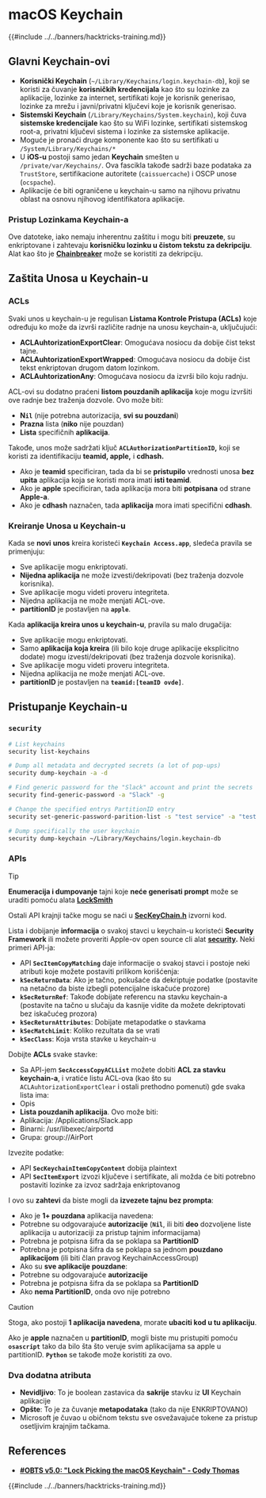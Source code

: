 # macOS Keychain

{{#include ../../banners/hacktricks-training.md}}

## Glavni Keychain-ovi

- **Korisnički Keychain** (`~/Library/Keychains/login.keychain-db`), koji se koristi za čuvanje **korisničkih kredencijala** kao što su lozinke za aplikacije, lozinke za internet, sertifikati koje je korisnik generisao, lozinke za mrežu i javni/privatni ključevi koje je korisnik generisao.
- **Sistemski Keychain** (`/Library/Keychains/System.keychain`), koji čuva **sistemske kredencijale** kao što su WiFi lozinke, sertifikati sistemskog root-a, privatni ključevi sistema i lozinke za sistemske aplikacije.
- Moguće je pronaći druge komponente kao što su sertifikati u `/System/Library/Keychains/*`
- U **iOS-u** postoji samo jedan **Keychain** smešten u `/private/var/Keychains/`. Ova fascikla takođe sadrži baze podataka za `TrustStore`, sertifikacione autoritete (`caissuercache`) i OSCP unose (`ocspache`).
- Aplikacije će biti ograničene u keychain-u samo na njihovu privatnu oblast na osnovu njihovog identifikatora aplikacije.

### Pristup Lozinkama Keychain-a

Ove datoteke, iako nemaju inherentnu zaštitu i mogu biti **preuzete**, su enkriptovane i zahtevaju **korisničku lozinku u čistom tekstu za dekripciju**. Alat kao što je [**Chainbreaker**](https://github.com/n0fate/chainbreaker) može se koristiti za dekripciju.

## Zaštita Unosa u Keychain-u

### ACLs

Svaki unos u keychain-u je regulisan **Listama Kontrole Pristupa (ACLs)** koje određuju ko može da izvrši različite radnje na unosu keychain-a, uključujući:

- **ACLAuhtorizationExportClear**: Omogućava nosiocu da dobije čist tekst tajne.
- **ACLAuhtorizationExportWrapped**: Omogućava nosiocu da dobije čist tekst enkriptovan drugom datom lozinkom.
- **ACLAuhtorizationAny**: Omogućava nosiocu da izvrši bilo koju radnju.

ACL-ovi su dodatno praćeni **listom pouzdanih aplikacija** koje mogu izvršiti ove radnje bez traženja dozvole. Ovo može biti:

- **N`il`** (nije potrebna autorizacija, **svi su pouzdani**)
- **Prazna** lista (**niko** nije pouzdan)
- **Lista** specifičnih **aplikacija**.

Takođe, unos može sadržati ključ **`ACLAuthorizationPartitionID`,** koji se koristi za identifikaciju **teamid, apple,** i **cdhash.**

- Ako je **teamid** specificiran, tada da bi se **pristupilo** vrednosti unosa **bez** **upita** aplikacija koja se koristi mora imati **isti teamid**.
- Ako je **apple** specificiran, tada aplikacija mora biti **potpisana** od strane **Apple-a**.
- Ako je **cdhash** naznačen, tada **aplikacija** mora imati specifični **cdhash**.

### Kreiranje Unosa u Keychain-u

Kada se **novi** **unos** kreira koristeći **`Keychain Access.app`**, sledeća pravila se primenjuju:

- Sve aplikacije mogu enkriptovati.
- **Nijedna aplikacija** ne može izvesti/dekripovati (bez traženja dozvole korisnika).
- Sve aplikacije mogu videti proveru integriteta.
- Nijedna aplikacija ne može menjati ACL-ove.
- **partitionID** je postavljen na **`apple`**.

Kada **aplikacija kreira unos u keychain-u**, pravila su malo drugačija:

- Sve aplikacije mogu enkriptovati.
- Samo **aplikacija koja kreira** (ili bilo koje druge aplikacije eksplicitno dodate) mogu izvesti/dekripovati (bez traženja dozvole korisnika).
- Sve aplikacije mogu videti proveru integriteta.
- Nijedna aplikacija ne može menjati ACL-ove.
- **partitionID** je postavljen na **`teamid:[teamID ovde]`**.

## Pristupanje Keychain-u

### `security`
```bash
# List keychains
security list-keychains

# Dump all metadata and decrypted secrets (a lot of pop-ups)
security dump-keychain -a -d

# Find generic password for the "Slack" account and print the secrets
security find-generic-password -a "Slack" -g

# Change the specified entrys PartitionID entry
security set-generic-password-parition-list -s "test service" -a "test acount" -S

# Dump specifically the user keychain
security dump-keychain ~/Library/Keychains/login.keychain-db
```
### APIs

> [!TIP]
> **Enumeracija i dumpovanje** tajni koje **neće generisati prompt** može se uraditi pomoću alata [**LockSmith**](https://github.com/its-a-feature/LockSmith)
>
> Ostali API krajnji tačke mogu se naći u [**SecKeyChain.h**](https://opensource.apple.com/source/libsecurity_keychain/libsecurity_keychain-55017/lib/SecKeychain.h.auto.html) izvorni kod.

Lista i dobijanje **informacija** o svakoj stavci u keychain-u koristeći **Security Framework** ili možete proveriti Apple-ov open source cli alat [**security**](https://opensource.apple.com/source/Security/Security-59306.61.1/SecurityTool/macOS/security.c.auto.html)**.** Neki primeri API-ja:

- API **`SecItemCopyMatching`** daje informacije o svakoj stavci i postoje neki atributi koje možete postaviti prilikom korišćenja:
- **`kSecReturnData`**: Ako je tačno, pokušaće da dekriptuje podatke (postavite na netačno da biste izbegli potencijalne iskačuće prozore)
- **`kSecReturnRef`**: Takođe dobijate referencu na stavku keychain-a (postavite na tačno u slučaju da kasnije vidite da možete dekriptovati bez iskačućeg prozora)
- **`kSecReturnAttributes`**: Dobijate metapodatke o stavkama
- **`kSecMatchLimit`**: Koliko rezultata da se vrati
- **`kSecClass`**: Koja vrsta stavke u keychain-u

Dobijte **ACLs** svake stavke:

- Sa API-jem **`SecAccessCopyACLList`** možete dobiti **ACL za stavku keychain-a**, i vratiće listu ACL-ova (kao što su `ACLAuhtorizationExportClear` i ostali prethodno pomenuti) gde svaka lista ima:
- Opis
- **Lista pouzdanih aplikacija**. Ovo može biti:
- Aplikacija: /Applications/Slack.app
- Binarni: /usr/libexec/airportd
- Grupa: group://AirPort

Izvezite podatke:

- API **`SecKeychainItemCopyContent`** dobija plaintext
- API **`SecItemExport`** izvozi ključeve i sertifikate, ali možda će biti potrebno postaviti lozinke za izvoz sadržaja enkriptovanog

I ovo su **zahtevi** da biste mogli da **izvezete tajnu bez prompta**:

- Ako je **1+ pouzdana** aplikacija navedena:
- Potrebne su odgovarajuće **autorizacije** (**`Nil`**, ili biti **deo** dozvoljene liste aplikacija u autorizaciji za pristup tajnim informacijama)
- Potrebna je potpisna šifra da se poklapa sa **PartitionID**
- Potrebna je potpisna šifra da se poklapa sa jednom **pouzdano aplikacijom** (ili biti član pravog KeychainAccessGroup)
- Ako su **sve aplikacije pouzdane**:
- Potrebne su odgovarajuće **autorizacije**
- Potrebna je potpisna šifra da se poklapa sa **PartitionID**
- Ako **nema PartitionID**, onda ovo nije potrebno

> [!CAUTION]
> Stoga, ako postoji **1 aplikacija navedena**, morate **ubaciti kod u tu aplikaciju**.
>
> Ako je **apple** naznačen u **partitionID**, mogli biste mu pristupiti pomoću **`osascript`** tako da bilo šta što veruje svim aplikacijama sa apple u partitionID. **`Python`** se takođe može koristiti za ovo.

### Dva dodatna atributa

- **Nevidljivo**: To je boolean zastavica da **sakrije** stavku iz **UI** Keychain aplikacije
- **Opšte**: To je za čuvanje **metapodataka** (tako da nije ENKRIPTOVANO)
- Microsoft je čuvao u običnom tekstu sve osvežavajuće tokene za pristup osetljivim krajnjim tačkama.

## References

- [**#OBTS v5.0: "Lock Picking the macOS Keychain" - Cody Thomas**](https://www.youtube.com/watch?v=jKE1ZW33JpY)

{{#include ../../banners/hacktricks-training.md}}
